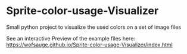 # Sprite-color-usage-Visualizer
Small python project to visualize the used colors on a set of image files

See an interactive Preview of the example files here:
https://wofsauge.github.io/Sprite-color-usage-Visualizer/index.html
